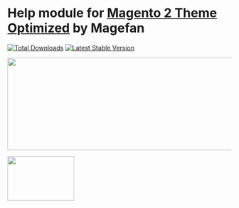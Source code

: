 # Help module for [Magento 2 Theme Optimized](https://github.com/magefan/theme-frontend-optimized) by Magefan

[![Total Downloads](https://poser.pugx.org/magefan/module-theme-optimized/downloads)](https://packagist.org/packages/magefan/module-theme-optimized)
[![Latest Stable Version](https://poser.pugx.org/magefan/module-theme-optimized/v/stable)](https://packagist.org/packages/magefan/module-theme-optimized)

<a href="https://www.comebackalive.in.ua/donate"><img width="830" height="208" src="https://cm.magefan.com/blog/support-ukraine.png"></a>

<img width="150" height="100" src="https://magefan.com/media/wysiwyg/made_in_ukraine.jpg">

